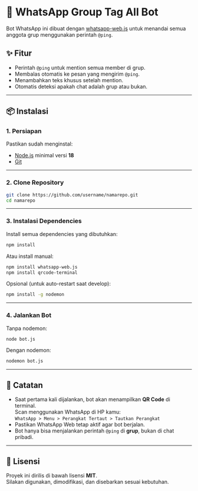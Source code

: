 # 📢 WhatsApp Group Tag All Bot

Bot WhatsApp ini dibuat dengan [whatsapp-web.js](https://github.com/pedroslopez/whatsapp-web.js) untuk menandai semua anggota grup menggunakan perintah `@ping`.

## ✨ Fitur
- Perintah `@ping` untuk mention semua member di grup.
- Membalas otomatis ke pesan yang mengirim `@ping`.
- Menambahkan teks khusus setelah mention.
- Otomatis deteksi apakah chat adalah grup atau bukan.

---

## 📦 Instalasi

### 1. Persiapan
Pastikan sudah menginstal:
- [Node.js](https://nodejs.org/) minimal versi **18**
- [Git](https://git-scm.com/)

---

### 2. Clone Repository
```bash
git clone https://github.com/username/namarepo.git
cd namarepo
```

---

### 3. Instalasi Dependencies
Install semua dependencies yang dibutuhkan:
```bash
npm install
```

Atau install manual:
```bash
npm install whatsapp-web.js
npm install qrcode-terminal
```

Opsional (untuk auto-restart saat develop):
```bash
npm install -g nodemon
```

---

### 4. Jalankan Bot
Tanpa nodemon:
```bash
node bot.js
```

Dengan nodemon:
```bash
nodemon bot.js
```

---

## 📝 Catatan
- Saat pertama kali dijalankan, bot akan menampilkan **QR Code** di terminal.  
  Scan menggunakan WhatsApp di HP kamu:  
  `WhatsApp > Menu > Perangkat Tertaut > Tautkan Perangkat`
- Pastikan WhatsApp Web tetap aktif agar bot berjalan.
- Bot hanya bisa menjalankan perintah `@ping` di **grup**, bukan di chat pribadi.

---

## 📄 Lisensi
Proyek ini dirilis di bawah lisensi **MIT**.  
Silakan digunakan, dimodifikasi, dan disebarkan sesuai kebutuhan.